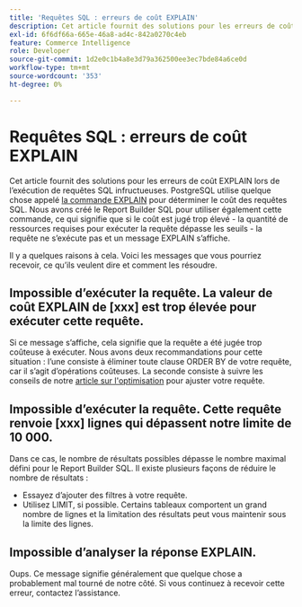```yaml
---
title: 'Requêtes SQL : erreurs de coût EXPLAIN'
description: Cet article fournit des solutions pour les erreurs de coût EXPLAIN lors de l’exécution de requêtes SQL infructueuses. PostgreSQL utilise ce qu'on appelle [la commande EXPLAIN](https://www.postgresql.org/docs/9.5/static/using-explain.html) pour déterminer le coût des requêtes SQL. Nous avons créé le Report Builder SQL pour utiliser également cette commande, ce qui signifie que si le coût est jugé trop élevé - la quantité de ressources requises pour exécuter la requête dépasse les seuils - la requête ne s’exécute pas et un message EXPLAIN s’affiche.
exl-id: 6f6df66a-665e-46a8-ad4c-842a0270c4eb
feature: Commerce Intelligence
role: Developer
source-git-commit: 1d2e0c1b4a8e3d79a362500ee3ec7bde84a6ce0d
workflow-type: tm+mt
source-wordcount: '353'
ht-degree: 0%

---
```


# Requêtes SQL : erreurs de coût EXPLAIN

Cet article fournit des solutions pour les erreurs de coût EXPLAIN lors de l’exécution de requêtes SQL infructueuses. PostgreSQL utilise quelque chose appelé [la commande EXPLAIN](https://www.postgresql.org/docs/9.5/static/using-explain.html) pour déterminer le coût des requêtes SQL. Nous avons créé le Report Builder SQL pour utiliser également cette commande, ce qui signifie que si le coût est jugé trop élevé - la quantité de ressources requises pour exécuter la requête dépasse les seuils - la requête ne s’exécute pas et un message EXPLAIN s’affiche.

Il y a quelques raisons à cela. Voici les messages que vous pourriez recevoir, ce qu’ils veulent dire et comment les résoudre.

## Impossible d’exécuter la requête. La valeur de coût EXPLAIN de \[xxx\] est trop élevée pour exécuter cette requête.

Si ce message s’affiche, cela signifie que la requête a été jugée trop coûteuse à exécuter. Nous avons deux recommandations pour cette situation : l’une consiste à éliminer toute clause ORDER BY de votre requête, car il s’agit d’opérations coûteuses. La seconde consiste à suivre les conseils de notre [article sur l&#39;optimisation](https://experienceleague.adobe.com/docs/commerce-business-intelligence/mbi/best-practices/data/optimizing-your-sql-queries.html?lang=fr) pour ajuster votre requête.

## Impossible d’exécuter la requête. Cette requête renvoie \[xxx\] lignes qui dépassent notre limite de 10 000.

Dans ce cas, le nombre de résultats possibles dépasse le nombre maximal défini pour le Report Builder SQL. Il existe plusieurs façons de réduire le nombre de résultats :

* Essayez d’ajouter des filtres à votre requête.
* Utilisez LIMIT, si possible. Certains tableaux comportent un grand nombre de lignes et la limitation des résultats peut vous maintenir sous la limite des lignes.

## Impossible d’analyser la réponse EXPLAIN.

Oups. Ce message signifie généralement que quelque chose a probablement mal tourné de notre côté. Si vous continuez à recevoir cette erreur, contactez l’assistance.
